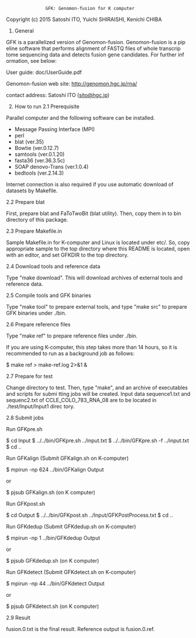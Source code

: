                    GFK: Genomon-fusion for K computer                   

Copyright (c) 2015 Satoshi ITO, Yuichi SHIRAISHI, Kenichi CHIBA 

1. General

GFK is a parallelized version of Genomon-fusion. Genomon-fusion is a pip
eline software that performs alignment of FASTQ files of whole transcrip
tome sequencing data and detects fusion gene candidates. For further inf
ormation, see below:

  User guide:
    doc/UserGuide.pdf

  Genomon-fusion web site:
    http://genomon.hgc.jp/rna/

contact address: Satoshi ITO (sito@hgc.jp)


2. How to run
2.1 Prerequisite

  Parallel computer and the following software can be installed.

  - Message Passing Interface (MPI)
  - perl
  - blat (ver.35)
  - Bowtie (ver.0.12.7)
  - samtools (ver.0.1.20)
  - fasta36 (ver.36.3.5c)
  - SOAP denovo-Trans (ver.1.0.4)
  - bedtools (ver.2.14.3)

  Internet connection is also required if you use automatic download of 
  datasets by Makefile.


2.2 Prepare blat

  First, prepare blat and FaToTwoBit (blat utility). Then, copy them in
  to bin directory of this package.


2.3 Prepare Makefile.in 

  Sample Makefile.in for K-computer and Linux is located under etc/.
  So, copy appropriate sample to the top directory where this README is
  located, open with an editor, and set GFKDIR to the top directory.


2.4 Download tools and reference data

  Type "make download". This will download archives of external tools
  and reference data.


2.5 Compile tools and GFK binaries

  Type "make tool" to prepare external tools, and type "make src" to
  prepare GFK binaries under ./bin.


2.6 Prepare reference files

  Type "make ref" to prepare reference files under ./bin.

  If you are using K-computer, this step takes more than 14 hours, so it
  is recommended to run as a background job as follows:

  $ make ref > make-ref.log 2>&1 &


2.7 Prepare for test

  Change directory to test.
  Then, type "make", and an archive of executables and scripts for submi
  tting jobs will be created. Input data sequence1.txt and sequenc2.txt 
  of CCLE_COLO_783_RNA_08 are to be located in ./test/Input/Input1 direc
  tory.


2.8 Submit jobs

  Run GFKpre.sh

  $ cd Input
  $ ../../bin/GFKpre.sh ../input.txt
  $ ../../bin/GFKpre.sh -f ../input.txt
  $ cd ..


  Run GFKalign (Submit GFKalign.sh on K-computer)

  $ mpirun -np 624 ../bin/GFKalign Output

  or

  $ pjsub GFKalign.sh  (on K computer)


  Run GFKpost.sh

  $ cd Output
  $ ../../bin/GFKpost.sh ../Input/GFKPostProcess.txt
  $ cd ..


  Run GFKdedup (Submit GFKdedup.sh on K-computer)

  $ mpirun -np 1 ../bin/GFKdedup Output

  or

  $ pjsub GFKdedup.sh  (on K computer)


  Run GFKdetect (Submit GFKdetect.sh on K-computer)

  $ mpirun -np 44 ../bin/GFKdetect Output

  or

  $ pjsub GFKdetect.sh  (on K computer)


2.9 Result

  fusion.0.txt is the final result. Reference output is fusion.0.ref.
